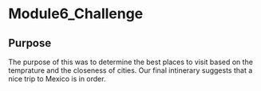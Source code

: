 # Module6_Challenge
## Purpose
The purpose of this was to determine the best places to visit based on the temprature and the closeness of cities. Our final intinerary suggests that a nice trip to Mexico is in order.
